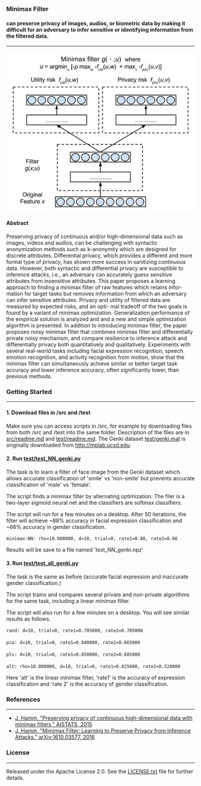 ### Minimax Filter
#### can preserve privacy of images, audios, or biometric data by making it difficult for an adversary to infer sensitive or identifying information from the filtered data.
---

![concept figure](minimaxfilter2.jpg "Example minimax filter")

#### Abstract

Preserving privacy of continuous and/or high-dimensional data such as images, videos
and audios, can be challenging with syntactic anonymization methods such as k-anonymity
which are designed for discrete attributes. Differential privacy, which provides a different
and more formal type of privacy, has shown more success in sanitizing continuous data.
However, both syntactic and differential privacy are susceptible to inference attacks, i.e., an
adversary can accurately guess sensitive attributes from insensitive attributes. This paper
proposes a learning approach to finding a minimax filter of raw features which retains infor-
mation for target tasks but removes information from which an adversary can infer sensitive
attributes. Privacy and utility of filtered data are measured by expected risks, and an opti-
mal tradeoff of the two goals is found by a variant of minimax optimization. Generalization
performance of the empirical solution is analyzed and and a new and simple optimization
algorithm is presented. In addition to introducing minimax filter, the paper proposes noisy
minimax filter that combines minimax filter and differentially private noisy mechanism,
and compare resilience to inference attack and differentially privacy both quantitatively
and qualitatively. Experiments with several real-world tasks including facial expression
recognition, speech emotion recognition, and activity recognition from motion, show that
the minimax filter can simultaneously achieve similar or better target task accuracy and
lower inference accuracy, often significantly lower, than previous methods.


### Getting Started
---
#### 1. Download files in /src and /test
Make sure you can access scripts in /src, for example by downloading files from both /src and /test into the same folder.
Description of the files are in [src/readme.md](src/readme.md) and [test/readme.md](test/readme.md).
The Genki dataset [test/genki.mat](test/genki.mat) is originally downloaded from http://mplab.ucsd.edu. 

#### 2. Run [test/test_NN_genki.py](test/test_NN_genki.py) 
The task is to learn a filter of face image from the Genki dataset which allows accurate classification of 'smile' vs 'non-smile' but prevents accurate classification of 'male' vs 'female'. 

The script finds a minimax filter by alternating optimization. The filer is a two-layer sigmoid neural net and the classifiers are softmax classifiers. 

The script will run for a few minutes on a desktop. 
After 50 iterations, the filter will achieve ~88% accuracy in facial expression classification and ~66% accuracy in gender classification.
```
minimax-NN: rho=10.000000, d=10, trial=0, rate1=0.88, rate2=0.66
```
Results will be save to a file named 'test_NN_genki.npz'

#### 3. Run [test/test_all_genki.py](test/test_all_genki.py)
The task is the same as before (accurate facial expression and inaccurate gender classification.)

The script trains and compares several private and non-private algorithms for the same task, including a linear minimax filter.

The script will also run for a few minutes on a desktop. 
You will see similar results as follows.
```
rand: d=10, trial=0, rate1=0.705000, rate2=0.705000

pca: d=10, trial=0, rate1=0.840000, rate2=0.665000

pls: d=10, trial=0, rate1=0.850000, rate2=0.685000

alt: rho=10.000000, d=10, trial=0, rate1=0.825000, rate2=0.520000
```
Here 'alt' is the linear minimax filter, 'rate1' is the accuracy of expression classification and 'rate 2' is the accuracy of gender classification.


### References
---
* [J. Hamm, "Preserving privacy of continuous high-dimensional data with minimax filters," 
AISTATS, 2015](http://web.cse.ohio-state.edu/~hammj/papers/aistats15_2_jh_final.pdf)
* [J. Hamm, "Mimimax Filter: Learning to Preserve Privacy from Inference Attacks." arXiv:1610.03577, 2016](http://arxiv.org/abs/1610.03577)


### License
---
Released under the Apache License 2.0.  See the [LICENSE.txt](LICENSE.txt) file for further details.





